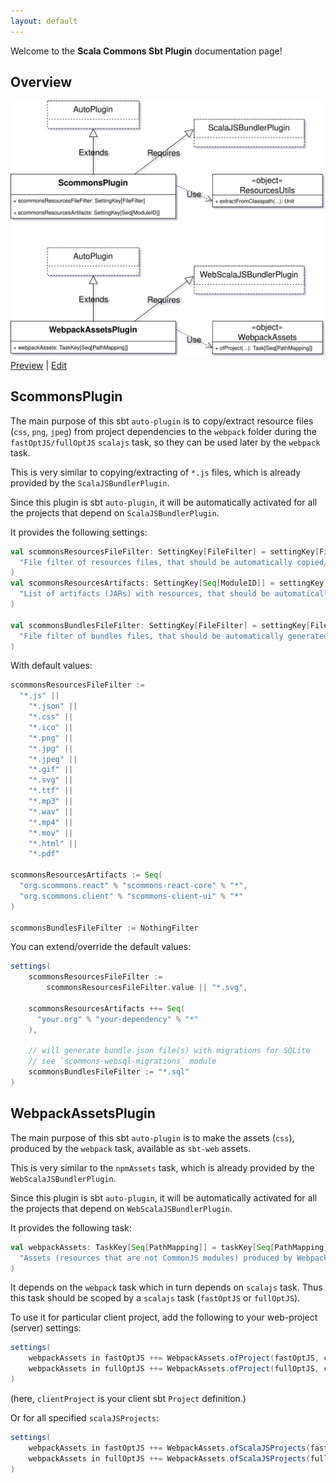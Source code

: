 ```yaml
---
layout: default
---
```


Welcome to the **Scala Commons Sbt Plugin** documentation page!

## Overview

![Overview](drawio/overview.svg)
[Preview](https://www.draw.io/?chrome=0&lightbox=1&url=https%3A%2F%2Fraw.githubusercontent.com%2Fscommons%2Fsbt-scommons-plugin%2Fmaster%2Fdocs%2Fdrawio%2Foverview.svg%3Ft%3D0) | [Edit](https://www.draw.io/?title=overview.svg&url=https%3A%2F%2Fraw.githubusercontent.com%2Fscommons%2Fsbt-scommons-plugin%2Fmaster%2Fdocs%2Fdrawio%2Foverview.svg%3Ft%3D0)

## ScommonsPlugin

The main purpose of this sbt `auto-plugin` is to copy/extract resource files
(`css`, `png`, `jpeg`) from project dependencies to the `webpack` folder
during the `fastOptJS/fullOptJS` `scalajs` task, so they can be used later
by the `webpack` task.

This is very similar to copying/extracting of `*.js` files,
which is already provided by the `ScalaJSBundlerPlugin`.

Since this plugin is sbt `auto-plugin`, it will be automatically activated
for all the projects that depend on `ScalaJSBundlerPlugin`.

It provides the following settings:
```scala
val scommonsResourcesFileFilter: SettingKey[FileFilter] = settingKey[FileFilter](
  "File filter of resources files, that should be automatically copied/extracted to the webpack directory"
)
val scommonsResourcesArtifacts: SettingKey[Seq[ModuleID]] = settingKey[Seq[ModuleID]](
  "List of artifacts (JARs) with resources, that should be automatically extracted to the webpack directory"
)

val scommonsBundlesFileFilter: SettingKey[FileFilter] = settingKey[FileFilter](
  "File filter of bundles files, that should be automatically generated in the webpack directory"
)
```

With default values:
```scala
scommonsResourcesFileFilter :=
  "*.js" ||
    "*.json" ||
    "*.css" ||
    "*.ico" ||
    "*.png" ||
    "*.jpg" ||
    "*.jpeg" ||
    "*.gif" ||
    "*.svg" ||
    "*.ttf" ||
    "*.mp3" ||
    "*.wav" ||
    "*.mp4" ||
    "*.mov" ||
    "*.html" ||
    "*.pdf"

scommonsResourcesArtifacts := Seq(
  "org.scommons.react" % "scommons-react-core" % "*",
  "org.scommons.client" % "scommons-client-ui" % "*"
)

scommonsBundlesFileFilter := NothingFilter
```

You can extend/override the default values:
```scala
settings(
    scommonsResourcesFileFilter :=
        scommonsResourcesFileFilter.value || "*.svg",

    scommonsResourcesArtifacts ++= Seq(
      "your.org" % "your-dependency" % "*"
    ),
    
    // will generate bundle.json file(s) with migrations for SQLite
    // see `scommons-websql-migrations` module
    scommonsBundlesFileFilter := "*.sql"
)
```

## WebpackAssetsPlugin

The main purpose of this sbt `auto-plugin` is to make the assets (`css`),
produced by the `webpack` task, available as `sbt-web` assets.

This is very similar to the `npmAssets` task, which is already provided
by the `WebScalaJSBundlerPlugin`.

Since this plugin is sbt `auto-plugin`, it will be automatically activated
for all the projects that depend on `WebScalaJSBundlerPlugin`.

It provides the following task:
```scala
val webpackAssets: TaskKey[Seq[PathMapping]] = taskKey[Seq[PathMapping]](
  "Assets (resources that are not CommonJS modules) produced by Webpack"
)
```

It depends on the `webpack` task which in turn depends on `scalajs` task.
Thus this task should be scoped by a `scalajs` task (`fastOptJS` or `fullOptJS`).

To use it for particular client project, add the following to your web-project (server) settings:
```scala
settings(
    webpackAssets in fastOptJS ++= WebpackAssets.ofProject(fastOptJS, clientProject) { build => (build / "styles").*** }.value,
    webpackAssets in fullOptJS ++= WebpackAssets.ofProject(fullOptJS, clientProject) { build => (build / "styles").*** }.value
)
```
(here, `clientProject` is your client sbt `Project` definition.)

Or for all specified `scalaJSProjects`:
```scala
settings(
    webpackAssets in fastOptJS ++= WebpackAssets.ofScalaJSProjects(fastOptJS) { build => (build / "styles").*** }.value,
    webpackAssets in fullOptJS ++= WebpackAssets.ofScalaJSProjects(fullOptJS) { build => (build / "styles").*** }.value
)
```

